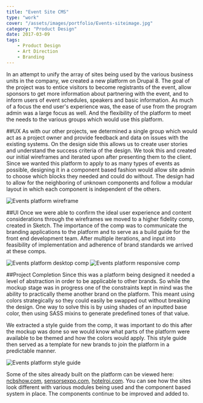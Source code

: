 ```yaml
---
title: "Event Site CMS"
type: "work"
cover: "/assets/images/portfolio/Events-siteimage.jpg"
category: "Product Design"
date: 2017-03-09
tags:
    - Product Design
    - Art Direction
    - Branding
---
```

In an attempt to unify the array of sites being used by the various business units in the company, we created a new platform on Drupal 8. The goal of the project was to entice visitors to become registrants of the event, allow sponsors to get more information about partnering with the event, and to inform users of event schedules, speakers and basic information. As much of a focus the end user's experience was, the ease of use from the program admin was a large focus as well. And the flexibility of the platform to meet the needs to the various groups which would use this platform. 

##UX
As with our other projects, we determined a single group which would act as a project owner and provide feedback and data on issues with the existing systems. On the design side this allows us to create user stories and understand the success criteria of the design. We took this and created our initial wireframes and iterated upon after presenting them to the client. Since we wanted this platform to apply to as many types of events as possible, designing it in a component based fashion would allow site admin to choose which blocks they needed and could do without. The design had to allow for the neighboring of unknown components and follow a modular layout in which each component is independent of the others.

![Events platform wireframe](/assets/images/portfolio/Events-wireframe.jpg)

##UI
Once we were able to confirm the ideal user experience and content considerations through the wireframes we moved to a higher fidelity comp, created in Sketch. The importance of the comp was to communicate the branding applications to the platform and to serve as a build guide for the front end development team. After multiple iterations, and input into feasibility of implementation and adherence of brand standards we arrived at these comps. 

![Events platform desktop comp](/assets/images/portfolio/Events-desktop-1489093977.jpg)
![Events platform responsive comp](/assets/images/portfolio/Events-responsive.jpg)

##Project Completion
Since this was a platform being designed it needed a level of abstraction in order to be applicable to other brands. So while the mockup stage was in progress one of the constraints kept in mind was the ability to practically theme another brand on the platform. This meant using colors strategically so they could easily be swapped out without breaking the design. One way to solve this is by using shades of an inputted base color, then using SASS mixins to generate predefined tones of that value. 

We extracted a style guide from the comp, it was important to do this after the mockup was done so we would know what parts of the platform were available to be themed and how the colors would apply. This style guide then served as a template for new brands to join the platform in a predictable manner. 

![Events platform style guide](/assets/images/portfolio/Events-styleguide.jpg)

Some of the sites already built on the platform can be viewed here: [ncbshow.com](http://www.ncbshow.com/), [sensorsexpo.com](http://www.sensorsexpo.com/), [hotelroi.com](http://www.hotelroi.com/). You can see how the sites look different with various modules being used and the component based system in place. The components continue to be improved and added to.